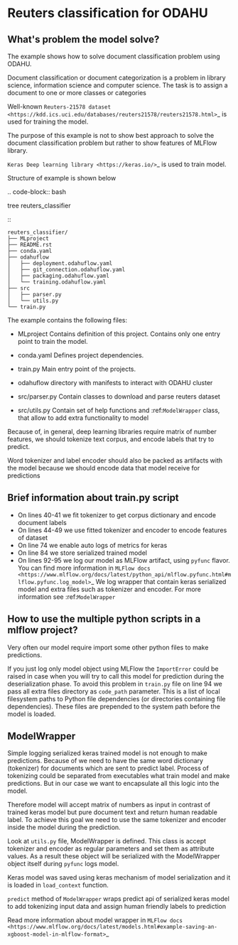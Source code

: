 Reuters classification for ODAHU
====================================

What's problem the model solve?
-----------------------------------------

The example shows how to solve document classification problem using ODAHU.

Document classification or document categorization is a problem in library science, information science and computer science.
The task is to assign a document to one or more classes or categories

Well-known  `Reuters-21578 dataset <https://kdd.ics.uci.edu/databases/reuters21578/reuters21578.html>`_ is used for training the model.

The purpose of this example is not to show best approach to solve the document classification problem but rather
to show features of MLFlow library.

`Keras Deep learning library <https://keras.io/>`_ is used to train model.

Structure of example is shown below

.. code-block:: bash

   tree reuters_classifier

::

    reuters_classifier/
    ├── MLproject
    ├── README.rst
    ├── conda.yaml
    ├── odahuflow
    │   ├── deployment.odahuflow.yaml
    │   ├── git_connection.odahuflow.yaml
    │   ├── packaging.odahuflow.yaml
    │   └── training.odahuflow.yaml
    ├── src
    │   ├── parser.py
    │   └── utils.py
    └── train.py



The example contains the following files:

 * MLproject
   Contains definition of this project. Contains only one entry point to train the model.

 * conda.yaml
   Defines project dependencies.

 * train.py
   Main entry point of the projects.

 * odahuflow
   directory with manifests to interact with ODAHU cluster

 * src/parser.py
   Contain classes to download and parse reuters dataset

 * src/utils.py
   Contain set of help functions and :ref:`ModelWrapper` class, that allow to add extra functionality to model


Because of, in general, deep learning libraries require matrix of number features, we should tokenize text corpus, and encode labels that try to predict.

Word tokenizer and label encoder should also be packed as artifacts with the model because we should encode data
that model receive for predictions

Brief information about train.py script
-----------------------------------------

  - On lines 40-41 we fit tokenizer to get corpus dictionary and encode document labels
  - On lines 44-49 we use fitted tokenizer and encoder to encode features of dataset
  - On line 74 we enable auto logs of metrics for keras
  - On line 84 we store serialized trained model
  - On lines 92-95 we log our model as MLFlow artifact, using ``pyfunc`` flavor.
    You can find more information in `MLFlow docs <https://www.mlflow.org/docs/latest/python_api/mlflow.pyfunc.html#mlflow.pyfunc.log_model>`_
    We log wrapper that contain keras serialized model and extra files such as tokenizer and encoder. For more information see :ref:`ModelWrapper`

How to use the multiple python scripts in a mlflow project?
------------------------------------------------------------

Very often our model require import some other python files to make predictions.

If you just log only model object using MLFlow the ``ImportError`` could be raised in case when you will try
to call this model for prediction during the deserialization phase.
To avoid this problem in ``train.py`` file on line 94 we pass all extra files directory as ``code_path`` parameter.
This is a list of local filesystem paths to Python file dependencies (or directories containing file dependencies).
These files are prepended to the system path before the model is loaded.

ModelWrapper
--------------

Simple logging serialized keras trained model is not enough to make predictions.
Because of we need to have the same word dictionary (tokenizer) for documents which are sent to predict label.
Process of tokenizing could be separated from executables what train model and make predictions.
But in our case we want to encapsulate all this logic into the model.

Therefore model will accept matrix of numbers as input in contrast of trained keras model but pure document text and return human readable label.
To achieve this goal we need to use the same tokenizer and encoder inside the model during the prediction.

Look at ``utils.py`` file, ModelWrapper is defined. This class is accept tokenizer and encoder as regular parameters and set them as attribute values.
As a result these object will be serialized with the ModelWrapper object itself during ``pyfunc`` logs model.

Keras model was saved using keras mechanism of model serialization and it is loaded in ``load_context`` function.

``predict`` method of ``ModelWrapper`` wraps predict api of serialized keras model to add tokenizing input data
and assign human friendly labels to prediction


Read more information about model wrapper in `MLFlow docs <https://www.mlflow.org/docs/latest/models.html#example-saving-an-xgboost-model-in-mlflow-format>`_
